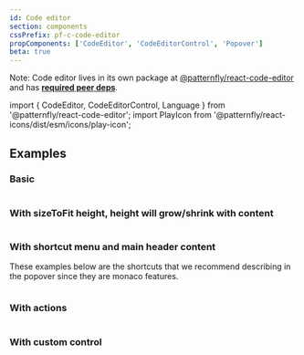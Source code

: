 ```yaml
---
id: Code editor
section: components
cssPrefix: pf-c-code-editor
propComponents: ['CodeEditor', 'CodeEditorControl', 'Popover']
beta: true
---
```


Note: Code editor lives in its own package at [@patternfly/react-code-editor](https://www.npmjs.com/package/@patternfly/react-code-editor) and has [**required peer deps**](https://github.com/patternfly/patternfly-react/blob/main/packages/react-code-editor/package.json).

import { CodeEditor, CodeEditorControl, Language } from '@patternfly/react-code-editor';
import PlayIcon from '@patternfly/react-icons/dist/esm/icons/play-icon';

## Examples

### Basic

```ts file="./CodeEditorBasic.tsx"
```

### With sizeToFit height, height will grow/shrink with content

```ts file="./CodeEditorSizeToFit.tsx"
```

### With shortcut menu and main header content

These examples below are the shortcuts that we recommend describing in the popover since they are monaco features.

```ts file="./CodeEditorShortcutMainHeader.tsx"
```

### With actions

```ts file="./CodeEditorWithActions.tsx"
```

### With custom control

```ts file="CodeEditorCustomControl.tsx"
```
